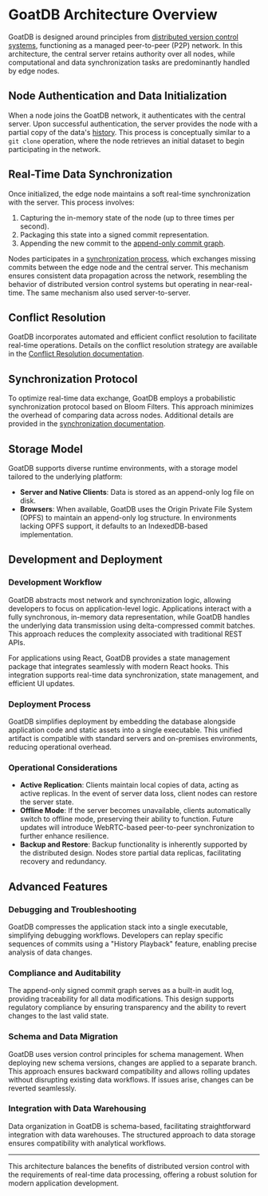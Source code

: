 # GoatDB Architecture Overview

GoatDB is designed around principles from [distributed version control systems](https://en.wikipedia.org/wiki/Distributed_version_control), functioning as a managed peer-to-peer (P2P) network. In this architecture, the central server retains authority over all nodes, while computational and data synchronization tasks are predominantly handled by edge nodes.

## Node Authentication and Data Initialization

When a node joins the GoatDB network, it authenticates with the central server. Upon successful authentication, the server provides the node with a partial copy of the data's [history](commit-graph.md). This process is conceptually similar to a `git clone` operation, where the node retrieves an initial dataset to begin participating in the network.

## Real-Time Data Synchronization

Once initialized, the edge node maintains a soft real-time synchronization with the server. This process involves:

1. Capturing the in-memory state of the node (up to three times per second).
2. Packaging this state into a signed commit representation.
3. Appending the new commit to the [append-only commit graph](commit-graph.md).

Nodes participates in a [synchronization process](sync.md), which exchanges missing commits between the edge node and the central server. This mechanism ensures consistent data propagation across the network, resembling the behavior of distributed version control systems but operating in near-real-time. The same mechanism also used server-to-server.

## Conflict Resolution

GoatDB incorporates automated and efficient conflict resolution to facilitate real-time operations. Details on the conflict resolution strategy are available in the [Conflict Resolution documentation](./conflict-resolution.md).

## Synchronization Protocol

To optimize real-time data exchange, GoatDB employs a probabilistic synchronization protocol based on Bloom Filters. This approach minimizes the overhead of comparing data across nodes. Additional details are provided in the [synchronization documentation](./sync.md).

## Storage Model

GoatDB supports diverse runtime environments, with a storage model tailored to the underlying platform:

- **Server and Native Clients**: Data is stored as an append-only log file on disk.
- **Browsers**: When available, GoatDB uses the Origin Private File System (OPFS) to maintain an append-only log structure. In environments lacking OPFS support, it defaults to an IndexedDB-based implementation.

## Development and Deployment

### Development Workflow

GoatDB abstracts most network and synchronization logic, allowing developers to focus on application-level logic. Applications interact with a fully synchronous, in-memory data representation, while GoatDB handles the underlying data transmission using delta-compressed commit batches. This approach reduces the complexity associated with traditional REST APIs.

For applications using React, GoatDB provides a state management package that integrates seamlessly with modern React hooks. This integration supports real-time data synchronization, state management, and efficient UI updates.

### Deployment Process

GoatDB simplifies deployment by embedding the database alongside application code and static assets into a single executable. This unified artifact is compatible with standard servers and on-premises environments, reducing operational overhead.

### Operational Considerations

- **Active Replication**: Clients maintain local copies of data, acting as active replicas. In the event of server data loss, client nodes can restore the server state.
- **Offline Mode**: If the server becomes unavailable, clients automatically switch to offline mode, preserving their ability to function. Future updates will introduce WebRTC-based peer-to-peer synchronization to further enhance resilience.
- **Backup and Restore**: Backup functionality is inherently supported by the distributed design. Nodes store partial data replicas, facilitating recovery and redundancy.

## Advanced Features

### Debugging and Troubleshooting

GoatDB compresses the application stack into a single executable, simplifying debugging workflows. Developers can replay specific sequences of commits using a "History Playback" feature, enabling precise analysis of data changes.

### Compliance and Auditability

The append-only signed commit graph serves as a built-in audit log, providing traceability for all data modifications. This design supports regulatory compliance by ensuring transparency and the ability to revert changes to the last valid state.

### Schema and Data Migration

GoatDB uses version control principles for schema management. When deploying new schema versions, changes are applied to a separate branch. This approach ensures backward compatibility and allows rolling updates without disrupting existing data workflows. If issues arise, changes can be reverted seamlessly.

### Integration with Data Warehousing

Data organization in GoatDB is schema-based, facilitating straightforward integration with data warehouses. The structured approach to data storage ensures compatibility with analytical workflows.

---

This architecture balances the benefits of distributed version control with the requirements of real-time data processing, offering a robust solution for modern application development.

